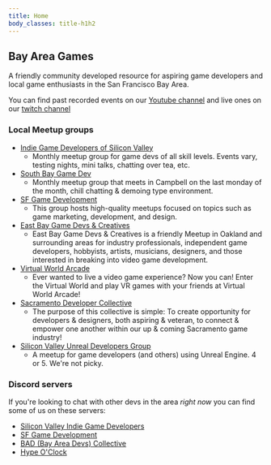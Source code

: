 ```yaml
---
title: Home
body_classes: title-h1h2
---
```


## Bay Area Games
A friendly community developed resource for aspiring game developers and local game enthusiasts in the San Francisco Bay Area.

You can find past recorded events on our [Youtube channel](https://www.youtube.com/channel/UC2V1oQgWIKkxJ-_DzrwwCzw) and live ones on our [twitch channel](https://www.twitch.tv/bayareagames)

### Local Meetup groups
* [Indie Game Developers of Silicon Valley](https://www.meetup.com/Indie-Game-Developers-of-Silicon-Valley/)
  * Monthly meetup group for game devs of all skill levels. Events vary, testing nights, mini talks, chatting over tea, etc.
* [South Bay Game Dev](https://www.meetup.com/southbaygamedev/)
  * Monthly meetup group that meets in Campbell on the last monday of the month, chill chatting & demoing type environment.
* [SF Game Development](https://www.meetup.com/Monthly-SF-Game-Development-Community)
  * This group hosts high-quality meetups focused on topics such as game marketing, development, and design.
* [East Bay Game Devs & Creatives](https://www.meetup.com/EastBayGameDevs/)
  * East Bay Game Devs & Creatives is a friendly Meetup in Oakland and surrounding areas for industry professionals, independent game developers, hobbyists, artists, musicians, designers, and those interested in breaking into video game development.
* [Virtual World Arcade](https://www.meetup.com/Virtual-World-Arcade/)
  * Ever wanted to live a video game experience? Now you can! Enter the Virtual World and play VR games with your friends at Virtual World Arcade!
* [Sacramento Developer Collective](https://www.meetup.com/gamedeveloper/)
  * The purpose of this collective is simple: To create opportunity for developers & designers, both aspiring & veteran, to connect & empower one another within our up & coming Sacramento game industry!
* [Silicon Valley Unreal Developers Group](https://www.meetup.com/silicon-valley-unreal-engine-developer-group/)
  * A meetup for game developers (and others) using Unreal Engine. 4 or 5. We're not picky.


### Discord servers
If you're looking to chat with other devs in the area *right now* you can find some of us on these servers:
- [Silicon Valley Indie Game Developers](https://discord.gg/tyVV4Wa)
- [SF Game Development](https://discord.gg/QBjDJTb)
- [BAD (Bay Area Devs) Collective](https://discord.gg/3AMBDJb)
- [Hype O'Clock](https://discord.gg/EG5STC3r)
